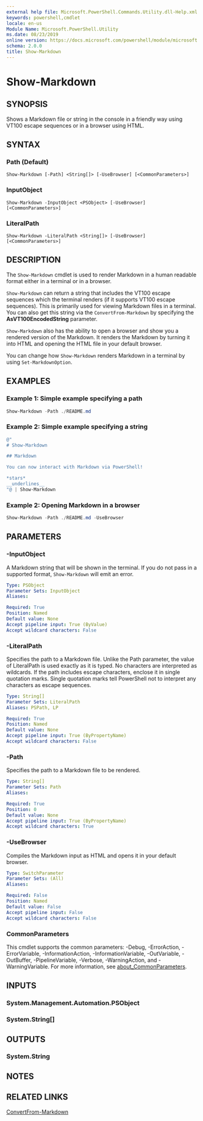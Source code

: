 ```yaml
---
external help file: Microsoft.PowerShell.Commands.Utility.dll-Help.xml
keywords: powershell,cmdlet
locale: en-us
Module Name: Microsoft.PowerShell.Utility
ms.date: 08/23/2019
online version: https://docs.microsoft.com/powershell/module/microsoft.powershell.utility/show-markdown?view=powershell-6
schema: 2.0.0
title: Show-Markdown
---
```


# Show-Markdown

## SYNOPSIS
Shows a Markdown file or string in the console in a friendly way using VT100 escape sequences or in
a browser using HTML.

## SYNTAX

### Path (Default)

```
Show-Markdown [-Path] <String[]> [-UseBrowser] [<CommonParameters>]
```

### InputObject

```
Show-Markdown -InputObject <PSObject> [-UseBrowser] [<CommonParameters>]
```

### LiteralPath

```
Show-Markdown -LiteralPath <String[]> [-UseBrowser] [<CommonParameters>]
```

## DESCRIPTION

The `Show-Markdown` cmdlet is used to render Markdown in a human readable format either in a
terminal or in a browser.

`Show-Markdown` can return a string that includes the VT100 escape sequences which the terminal
renders (if it supports VT100 escape sequences). This is primarily used for viewing Markdown files
in a terminal. You can also get this string via the `ConvertFrom-Markdown` by specifying the
**AsVT100EncodedString** parameter.

`Show-Markdown` also has the ability to open a browser and show you a rendered version of the
Markdown. It renders the Markdown by turning it into HTML and opening the HTML file in your default
browser.

You can change how `Show-Markdown` renders Markdown in a terminal by using `Set-MarkdownOption`.

## EXAMPLES

### Example 1: Simple example specifying a path

```powershell
Show-Markdown -Path ./README.md
```

### Example 2: Simple example specifying a string

```powershell
@"
# Show-Markdown

## Markdown

You can now interact with Markdown via PowerShell!

*stars*
__underlines__
"@ | Show-Markdown
```

### Example 2: Opening Markdown in a browser

```powershell
Show-Markdown -Path ./README.md -UseBrowser
```

## PARAMETERS

### -InputObject

A Markdown string that will be shown in the terminal. If you do not pass in a supported format,
`Show-Markdown` will emit an error.

```yaml
Type: PSObject
Parameter Sets: InputObject
Aliases:

Required: True
Position: Named
Default value: None
Accept pipeline input: True (ByValue)
Accept wildcard characters: False
```

### -LiteralPath

Specifies the path to a Markdown file. Unlike the Path parameter, the value of LiteralPath is used
exactly as it is typed. No characters are interpreted as wildcards. If the path includes escape
characters, enclose it in single quotation marks. Single quotation marks tell PowerShell not to
interpret any characters as escape sequences.

```yaml
Type: String[]
Parameter Sets: LiteralPath
Aliases: PSPath, LP

Required: True
Position: Named
Default value: None
Accept pipeline input: True (ByPropertyName)
Accept wildcard characters: False
```

### -Path

Specifies the path to a Markdown file to be rendered.

```yaml
Type: String[]
Parameter Sets: Path
Aliases:

Required: True
Position: 0
Default value: None
Accept pipeline input: True (ByPropertyName)
Accept wildcard characters: True
```

### -UseBrowser

Compiles the Markdown input as HTML and opens it in your default browser.

```yaml
Type: SwitchParameter
Parameter Sets: (All)
Aliases:

Required: False
Position: Named
Default value: False
Accept pipeline input: False
Accept wildcard characters: False
```

### CommonParameters

This cmdlet supports the common parameters: -Debug, -ErrorAction, -ErrorVariable,
-InformationAction, -InformationVariable, -OutVariable, -OutBuffer, -PipelineVariable, -Verbose,
-WarningAction, and -WarningVariable. For more information, see [about_CommonParameters](https://go.microsoft.com/fwlink/?LinkID=113216).

## INPUTS

### System.Management.Automation.PSObject

### System.String[]

## OUTPUTS

### System.String

## NOTES

## RELATED LINKS

[ConvertFrom-Markdown](ConvertFrom-Markdown.md)
